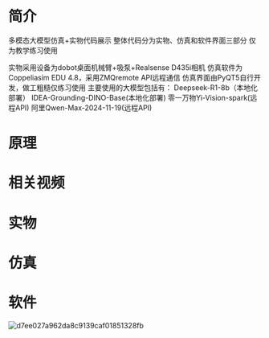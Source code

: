 # 简介
多模态大模型仿真+实物代码展示
整体代码分为实物、仿真和软件界面三部分
仅为教学练习使用

实物采用设备为dobot桌面机械臂+吸泵+Realsense D435i相机
仿真软件为Coppeliasim EDU 4.8，采用ZMQremote API远程通信
仿真界面由PyQT5自行开发，做工粗糙仅练习使用
主要使用的大模型包括有：
Deepseek-R1-8b（本地化部署）
IDEA-Grounding-DINO-Base(本地化部署)
零一万物Yi-Vision-spark(远程API)
阿里Qwen-Max-2024-11-19(远程API)

# 原理

# 相关视频

# 实物

# 仿真

# 软件
![d7ee027a962da8c9139caf01851328fb](https://github.com/user-attachments/assets/fd5b5dd4-f71a-4f7d-b365-2806e9006841)
